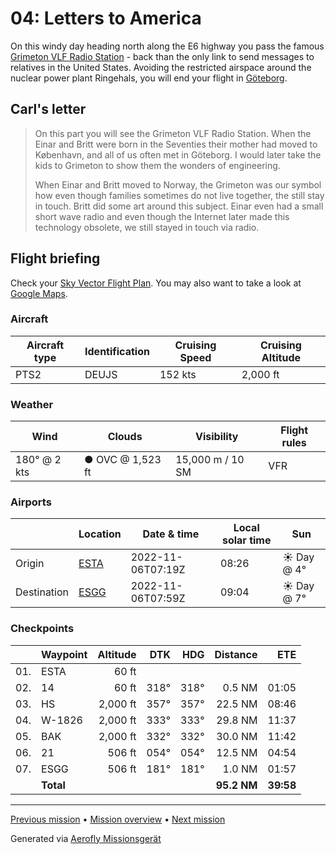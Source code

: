 # 04: Letters to America

On this windy day heading north along the E6 highway you pass the famous [Grimeton VLF Radio Station](https://en.wikipedia.org/wiki/Grimeton_Radio_Station) - back than the only link to send messages to relatives in the United States. Avoiding the restricted airspace around the nuclear power plant Ringehals, you will end your flight in [Göteborg](https://en.wikipedia.org/wiki/Gothenburg).

## Carl's letter

> On this part you will see the Grimeton VLF Radio Station. When the Einar and Britt were born in the Seventies their mother had moved to København, and all of us often met in Göteborg. I would later take the kids to Grimeton to show them the wonders of engineering.
>
> When Einar and Britt moved to Norway, the Grimeton was our symbol how even though families sometimes do not live together, the still stay in touch. Britt did some art around this subject. Einar even had a small short wave radio and even though the Internet later made this technology obsolete, we still stayed in touch via radio.

## Flight briefing

Check your [Sky Vector Flight Plan](https://skyvector.com/?ll=56.28662121770193,12.868488713480104&chart=301&zoom=3&fpl=N0152A020%20ESTA%205640N01249E%205707N01224E%205733N01159E%20ESGG). You may also want to take a look at [Google Maps](https://www.google.com/maps/@?api=1&map_action=map&center=56.28662121770193,12.868488713480104&zoom=12&basemap=terrain).

### Aircraft

| Aircraft type | Identification | Cruising Speed | Cruising Altitude |
| ------------- | -------------- | -------------- | ----------------- |
| PTS2          | DEUJS          | 152 kts        | 2,000 ft          |

### Weather

| Wind         | Clouds           | Visibility       | Flight rules |
| ------------ | ---------------- | ---------------- | ------------ |
| 180° @ 2 kts | ● OVC @ 1,523 ft | 15,000 m / 10 SM | VFR          |

### Airports

|             | Location                                   | Date & time       | Local solar time | Sun        |
| ----------- | ------------------------------------------ | ----------------- | ---------------- | ---------- |
| Origin      | [ESTA](https://skyvector.com/airport/ESTA) | 2022-11-06T07:19Z | 08:26            | ☀ Day @ 4° |
| Destination | [ESGG](https://skyvector.com/airport/ESGG) | 2022-11-06T07:59Z | 09:04            | ☀ Day @ 7° |

### Checkpoints

|     | Waypoint  | Altitude |  DTK |  HDG |    Distance |       ETE |
| :-: | --------- | -------: | ---: | ---: | ----------: | --------: |
| 01. | ESTA      |    60 ft |      |      |             |           |
| 02. | 14        |    60 ft | 318° | 318° |      0.5 NM |     01:05 |
| 03. | HS        | 2,000 ft | 357° | 357° |     22.5 NM |     08:46 |
| 04. | W-1826    | 2,000 ft | 333° | 333° |     29.8 NM |     11:37 |
| 05. | BAK       | 2,000 ft | 332° | 332° |     30.0 NM |     11:42 |
| 06. | 21        |   506 ft | 054° | 054° |     12.5 NM |     04:54 |
| 07. | ESGG      |   506 ft | 181° | 181° |      1.0 NM |     01:57 |
|     | **Total** |          |      |      | **95.2 NM** | **39:58** |

---

[Previous mission](./03_crossing_to_sweden.md) • [Mission overview](./README.md) • [Next mission](./05_the_swedish_hinterlands.md)

Generated via [Aerofly Missionsgerät](https://github.com/fboes/aerofly-missions)
